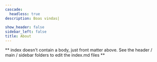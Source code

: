```yaml
---
cascade:
  headless: true
description: Boas vindas|
  
show_header: false
sidebar_left: false
title: About
---
```


** index doesn't contain a body, just front matter above.
See the header / main / sidebar folders to edit the index.md files **
